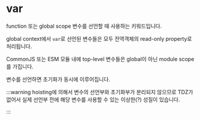 # var

function 또는 global scope 변수를 선언할 때 사용하는 키워드입니다.

global context에서 `var`로 선언된 변수들은 모두 전역객체의 read-only property로 처리됩니다.

CommonJS 또는 ESM 모듈 내에 top-level 변수들은 global이 아닌 module scope를 가집니다.

변수를 선언하면 초기화가 동시에 이루어집니다.

:::warning
hoisting에 의해서 변수의 선언부와 초기화부가 분리되지 않으므로 TDZ가 없어서 실제 선언부 전에 해당 변수를 사용할 수 있는 이상한(?) 성질이 있습니다.

:::

